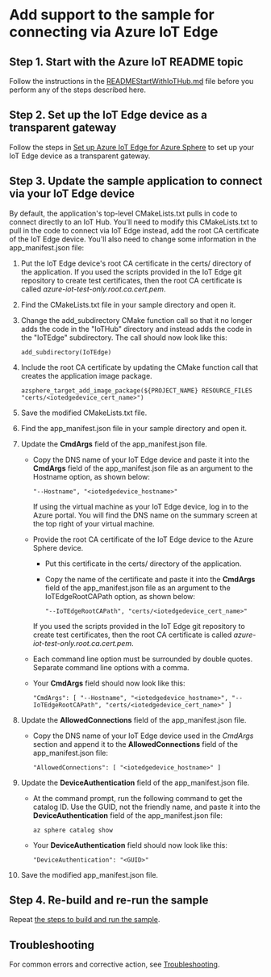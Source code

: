 # Add support to the sample for connecting via Azure IoT Edge

## Step 1. Start with the Azure IoT README topic

Follow the instructions in the [READMEStartWithIoTHub.md](./READMEStartWithIoTHub.md) file before you perform any of the steps described here.

## Step 2. Set up the IoT Edge device as a transparent gateway

Follow the steps in [Set up Azure IoT Edge for Azure Sphere](https://learn.microsoft.com/azure-sphere/app-development/setup-iot-edge) to set up your IoT Edge device as a transparent gateway.

## Step 3. Update the sample application to connect via your IoT Edge device

By default, the application's top-level CMakeLists.txt pulls in code to connect directly to an IoT Hub. You'll need to modify this CMakeLists.txt to pull in the code to connect via IoT Edge instead, add the root CA certificate of the IoT Edge device. You'll also need to change some information in the app_manifest.json file:

1. Put the IoT Edge device's root CA certificate in the certs/ directory of the application. If you used the scripts provided in the IoT Edge git repository to create test certificates, then the root CA certificate is called *azure-iot-test-only.root.ca.cert.pem*.

1. Find the CMakeLists.txt file in your sample directory and open it.

1. Change the add_subdirectory CMake function call so that it no longer adds the code in the "IoTHub" directory and instead adds the code in the "IoTEdge" subdirectory. The call should now look like this:

   `add_subdirectory(IoTEdge)`

1. Include the root CA certificate by updating the CMake function call that creates the application image package.

   `azsphere_target_add_image_package(${PROJECT_NAME} RESOURCE_FILES "certs/<iotedgedevice_cert_name>")`

1. Save the modified CMakeLists.txt file.

1. Find the app_manifest.json file in your sample directory and open it.

1. Update the **CmdArgs** field of the app_manifest.json file.

   - Copy the DNS name of your IoT Edge device and paste it into the **CmdArgs** field of the app_manifest.json file as an argument to the Hostname option, as shown below:

      `"--Hostname", "<iotedgedevice_hostname>"`

      If using the virtual machine as your IoT Edge device, log in to the Azure portal. You will find the DNS name on the summary screen at the top right of your virtual machine.

   - Provide the root CA certificate of the IoT Edge device to the Azure Sphere device.
      - Put this certificate in the certs/ directory of the application.
      - Copy the name of the certificate and paste it into the **CmdArgs** field of the app_manifest.json file as an argument to the IoTEdgeRootCAPath option, as shown below:

         `"--IoTEdgeRootCAPath", "certs/<iotedgedevice_cert_name>"`

      If you used the scripts provided in the IoT Edge git repository to create test certificates, then the root CA certificate is called *azure-iot-test-only.root.ca.cert.pem*.

   - Each command line option must be surrounded by double quotes. Separate command line options with a comma.

   - Your **CmdArgs** field should now look like this:

        `"CmdArgs": [ "--Hostname", "<iotedgedevice_hostname>", "--IoTEdgeRootCAPath", "certs/<iotedgedevice_cert_name>" ]`

1. Update the **AllowedConnections** field of the app_manifest.json file.

   - Copy the DNS name of your IoT Edge device used in the *CmdArgs* section and append it to the **AllowedConnections** field of the app_manifest.json file:

     `"AllowedConnections": [ "<iotedgedevice_hostname>" ]`
1. Update the **DeviceAuthentication** field of the app_manifest.json file.

   - At the command prompt, run the following command to get the catalog ID. Use the GUID, not the friendly name, and paste it into the **DeviceAuthentication** field of the app_manifest.json file:

      `az sphere catalog show`

   - Your **DeviceAuthentication** field should now look like this:

      `"DeviceAuthentication": "<GUID>"`

1. Save the modified app_manifest.json file.

## Step 4. Re-build and re-run the sample

Repeat [the steps to build and run the sample](./READMEStartWithIoTHub.md#step-4-build-and-run-the-sample).

## Troubleshooting

For common errors and corrective action, see [Troubleshooting](./AzureIoTTroubleshooting.md).
